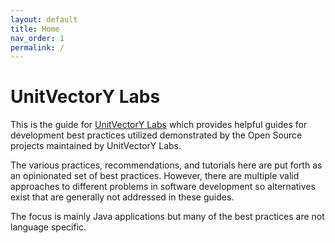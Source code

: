 ```yaml
---
layout: default
title: Home
nav_order: 1
permalink: /
---
```


# UnitVectorY Labs

This is the guide for [UnitVectorY Labs](https://github.com/UnitVectorY-Labs) which provides helpful guides for development best practices utilized demonstrated by the Open Source projects maintained by UnitVectorY Labs.

The various practices, recommendations, and tutorials here are put forth as an opinionated set of best practices.  However, there are multiple valid approaches to different problems in software development so alternatives exist that are generally not addressed in these guides.

The focus is mainly Java applications but many of the best practices are not language specific.
